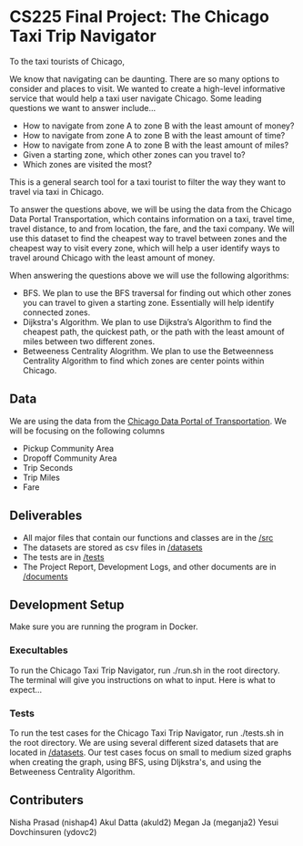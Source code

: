# CS225 Final Project: The Chicago Taxi Trip Navigator
To the taxi tourists of Chicago,

We know that navigating can be daunting.  There are so many options to consider and places to visit.  We wanted to create a high-level informative service that would help a taxi user navigate Chicago.  Some leading questions we want to answer include…
- How to navigate from zone A to zone B with the least amount of money?
- How to navigate from zone A to zone B with the least amount of time?
- How to navigate from zone A to zone B with the least amount of miles?
- Given a starting zone, which other zones can you travel to?
- Which zones are visited the most?

This is a general search tool for a taxi tourist to filter the way they want to travel via taxi in Chicago.

To answer the questions above, we will be using the data from the Chicago Data Portal Transportation, which contains information on a taxi, travel time, travel distance, to and from location, the fare, and the taxi company.  We will use this dataset to find the cheapest way to travel between zones and the cheapest way to visit every zone, which will help a user identify ways to travel around Chicago with the least amount of money.

When answering the questions above we will use the following algorithms: 
- BFS.  We plan to use the BFS traversal for finding out which other zones you can travel to given a starting zone.  Essentially will help identify connected zones.
- Dijkstra's Algorithm.  We plan to use Dijkstra’s Algorithm to find the cheapest path, the quickest path, or the path with the least amount of miles between two different zones.
- Betweeness Centrality Alogrithm. We plan to use the Betweenness Centrality Algorithm to find which zones are center points within Chicago.



## Data
We are using the data from the [Chicago Data Portal of Transportation](https://data.cityofchicago.org/Transportation/Taxi-Trips/wrvz-psew/data).  We will be focusing on the following columns
- Pickup Community Area
- Dropoff Community Area
- Trip Seconds
- Trip Miles
- Fare

## Deliverables
- All major files that contain our functions and classes are in the [/src](https://github.com/akuld2/cs225finalproject/src)
- The datasets are stored as csv files in [/datasets](https://github.com/akuld2/cs225finalproject/tree/main/datasets)
- The tests are in [/tests](https://github.com/akuld2/cs225finalproject/tree/main/tests)
- The Project Report, Development Logs, and other documents are in [/documents](https://github.com/akuld2/cs225finalproject/tree/main/documents)


## Development Setup
Make sure you are running the program in Docker.

### Execultables
To run the Chicago Taxi Trip Navigator, run ./run.sh in the root directory.  The terminal will give you instructions on what to input.  Here is what to expect...

### Tests
To run the test cases for the Chicago Taxi Trip Navigator, run ./tests.sh in the root directory.  We are using several different sized datasets that are located in [/datasets](https://github.com/akuld2/cs225finalproject/tree/main/datasets).  Our test cases focus on small to medium sized graphs when creating the graph, using BFS, using DIjkstra's, and using the Betweeness Centrality Algorithm.

## Contributers
Nisha Prasad (nishap4)
Akul Datta (akuld2)
Megan Ja (meganja2)
Yesui Dovchinsuren (ydovc2)


